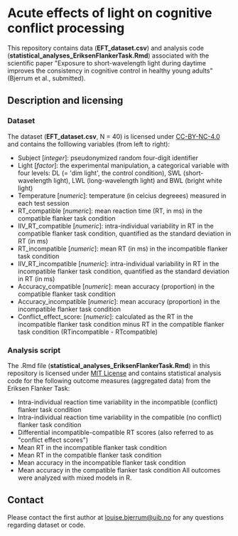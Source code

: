 # Acute effects of light on cognitive conflict processing 
This repository contains data (**EFT_dataset.csv**) and analysis code (**statistical_analyses_EriksenFlankerTask.Rmd**) associated with the scientific paper "Exposure to short-wavelength light during daytime improves the consistency in cognitive control in healthy young adults" (Bjerrum et al., submitted). 
## Description and licensing 
### Dataset
The dataset (**EFT_dataset.csv**, N = 40) is licensed under [CC-BY-NC-4.0](https://creativecommons.org/licenses/by-nc/4.0/) and contains the folllowing variables (from left to right): 
- Subject [*integer*]: pseudonymized random four-digit identifier
- Light [*factor*]: the experimental manipulation, a categorical variable with four levels: DL (= 'dim light', the control condition), SWL (short-wavelength light), LWL (long-wavelength light) and BWL (bright white light)
- Temperature [*numeric*]: temperature (in celcius degreees) measured in each test session
- RT_compatible [*numeric*]: mean reaction time (RT, in ms) in the compatible flanker task condition
- IIV_RT_compatible [*numeric*]: intra-individual variability in RT in the compatible flanker task condition, quantified as the standard deviation in RT (in ms)
- RT_incompatible [*numeric*]: mean RT (in ms) in the incompatible flanker task condition
- IIV_RT_incompatible [*numeric*]: intra-individual variability in RT in the incompatible flanker task condition, quantified as the standard deviation in RT (in ms)
- Accuracy_compatible [*numeric*]: mean accuracy (proportion) in the compatible flanker task condition
- Accuracy_incompatible [*numeric*]: mean accuracy (proportion) in the incompatible flanker task condition
- Conflict_effect_score: [*numeric*]: calculated as the RT in the incompatible flanker task condition minus RT in the compatible flanker task condition (RTincompatible - RTcompatible)
### Analysis script 
The .Rmd file (**statistical_analyses_EriksenFlankerTask.Rmd**) in this repository is licensed under [MIT License](https://choosealicense.com/licenses/mit/) and contains statistical analysis code for the following outcome measures (aggregated data) from the Eriksen Flanker Task: 
- Intra-individual reaction time variability in the incompatible (conflict) flanker task condition
- Intra-individual reaction time variability in the compatible (no conflict) flanker task condition
- Differential incompatible-compatible RT scores (also referred to as "conflict effect scores")
- Mean RT in the incompatible flanker task condition
- Mean RT in the compatible flanker task condition
- Mean accuracy in the incompatible flanker task condition
- Mean accuracy in the compatible flanker task condition
All outcomes were analyzed with mixed models in R. 
## Contact
Please contact the first author at louise.bjerrum@uib.no for any questions regarding dataset or code.
